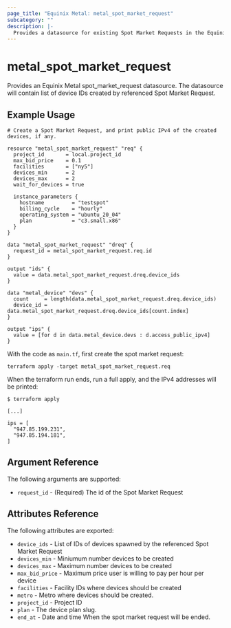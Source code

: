 ```yaml
---
page_title: "Equinix Metal: metal_spot_market_request"
subcategory: ""
description: |-
  Provides a datasource for existing Spot Market Requests in the Equinix Metal host.
---
```


# metal_spot_market_request

Provides an Equinix Metal spot_market_request datasource. The datasource will contain list of device IDs created by referenced Spot Market Request.

## Example Usage

```hcl
# Create a Spot Market Request, and print public IPv4 of the created devices, if any.

resource "metal_spot_market_request" "req" {
  project_id       = local.project_id
  max_bid_price    = 0.1
  facilities       = ["ny5"]
  devices_min      = 2
  devices_max      = 2
  wait_for_devices = true

  instance_parameters {
    hostname         = "testspot"
    billing_cycle    = "hourly"
    operating_system = "ubuntu_20_04"
    plan             = "c3.small.x86"
  }
}

data "metal_spot_market_request" "dreq" {
  request_id = metal_spot_market_request.req.id
}

output "ids" {
  value = data.metal_spot_market_request.dreq.device_ids
}

data "metal_device" "devs" {
  count     = length(data.metal_spot_market_request.dreq.device_ids)
  device_id = data.metal_spot_market_request.dreq.device_ids[count.index]
}

output "ips" {
  value = [for d in data.metal_device.devs : d.access_public_ipv4]
}
```

With the code as `main.tf`, first create the spot market request:

```
terraform apply -target metal_spot_market_request.req
```

When the terraform run ends, run a full apply, and the IPv4 addresses will be printed:

```
$ terraform apply

[...]

ips = [
  "947.85.199.231",
  "947.85.194.181",
]
```

## Argument Reference

The following arguments are supported:

* `request_id` - (Required) The id of the Spot Market Request

## Attributes Reference

The following attributes are exported:

* `device_ids` - List of IDs of devices spawned by the referenced Spot Market Request
* `devices_min` - Miniumum number devices to be created
* `devices_max` - Maximum number devices to be created
* `max_bid_price` - Maximum price user is willing to pay per hour per device
* `facilities` - Facility IDs where devices should be created
* `metro` - Metro where devices should be created.
* `project_id` - Project ID
* `plan` - The device plan slug.
* `end_at` - Date and time When the spot market request will be ended.
